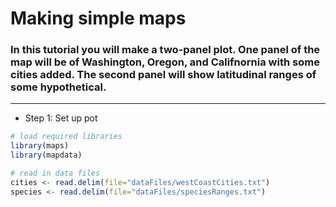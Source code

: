 # Making simple maps

### In this tutorial you will make a two-panel plot. One panel of the map will be of Washington, Oregon, and Califnornia with some cities added. The second panel will show latitudinal ranges of some hypothetical.
<hr />

* Step 1: Set up pot


````r
# load required libraries
library(maps)
library(mapdata)

# read in data files
cities <- read.delim(file="dataFiles/westCoastCities.txt")
species <- read.delim(file="dataFiles/speciesRanges.txt")

````